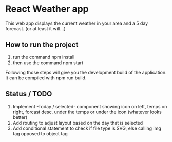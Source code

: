 # React Weather app

This web app displays the current weather in your area and a 5 day forecast. (or at least it will...)

## How to run the project
<ol>
<li>run the command npm install</li>
<li>then use the command npm start</li>
</ol>

Following those steps will give you the development build of the application. It can be compiled with npm run build.

## Status / TODO
<ol>
<li>Implement -Today / selected- component showing icon on left, temps on right, forcast desc. under the temps or under the icon (whatever looks better)</li>
<li>Add routing to adjust layout based on the day that is selected</li>
<li>Add conditional statement to check if file type is SVG, else calling img tag opposed to object tag</li>
</ol>